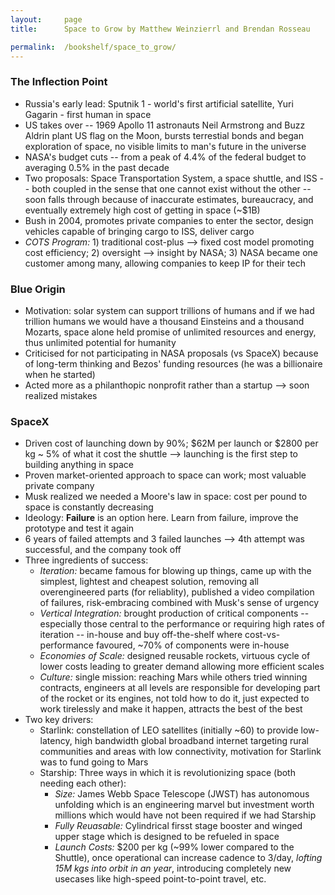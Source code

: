 ```yaml
---
layout:     page
title:      Space to Grow by Matthew Weinzierrl and Brendan Rosseau

permalink:  /bookshelf/space_to_grow/
---
```


<style type="text/css">
    strong {
        color: #3498db;
        font-weight: 400;
    }
    blockquote {
        padding: 0px 23px;
    }
</style>

### The Inflection Point

- Russia's early lead: Sputnik 1 - world's first artificial satellite, Yuri Gagarin - first human in space
- US takes over -- 1969 Apollo 11 astronauts Neil Armstrong and Buzz Aldrin plant US flag on the Moon, bursts terrestial bonds and began exploration of space, no visible limits to man's future in the universe
- NASA's budget cuts -- from a peak of 4.4% of the federal budget to averaging 0.5% in the past decade
- Two proposals: Space Transportation System, a space shuttle, and ISS -- both coupled in the sense that one cannot exist without the other -- soon falls through because of inaccurate estimates, bureaucracy, and eventually extremely high cost of getting in space (~$1B)
- Bush in 2004, promotes private companies to enter the sector, design vehicles capable of bringing cargo to ISS, deliver cargo
- <i>COTS Program:</i> 1) traditional cost-plus --> fixed cost model promoting cost efficiency; 2) oversight --> insight by NASA; 3) NASA became one customer among many, allowing companies to keep IP for their tech

### Blue Origin

- Motivation: solar system can support trillions of humans and if we had trillion humans we would have a thousand Einsteins and a thousand Mozarts, space alone held promise of unlimited resources and energy, thus unlimited potential for humanity
- Criticised for not participating in NASA proposals (vs SpaceX) because of long-term thinking and Bezos' funding resources (he was a billionaire when he started)
- Acted more as a philanthopic nonprofit rather than a startup --> soon realized mistakes 

### SpaceX

- Driven cost of launching down by 90%; $62M per launch or $2800 per kg ~ 5% of what it cost the shuttle --> launching is the first step to building anything in space
- Proven market-oriented approach to space can work; most valuable private company
- Musk realized we needed a Moore's law in space: cost per pound to space is constantly decreasing
- Ideology: <b>Failure</b> is an option here. Learn from failure, improve the prototype and test it again
- 6 years of failed attempts and 3 failed launches --> 4th attempt was successful, and the company took off
- Three ingredients of success:
    - <i>Iteration:</i> became famous for blowing up things, came up with the simplest, lightest and cheapest solution, removing all overengineered parts (for reliablity), published a video compilation of failures, risk-embracing combined with Musk's sense of urgency
    - <i>Vertical Integration:</i> brought production of critical components -- especially those central to the performance or requiring high rates of iteration -- in-house and buy off-the-shelf where cost-vs-performance favoured, ~70% of components were in-house
    - <i>Economies of Scale:</i> designed reusable rockets, virtuous cycle of lower costs leading to greater demand allowing more efficient scales
    - <i>Culture:</i> single mission: reaching Mars while others tried winning contracts, engineers at all levels are responsible for developing part of the rocket or its engines, not told how to do it, just expected to work tirelessly and make it happen, attracts the best of the best
- Two key drivers:
    - Starlink: constellation of LEO satellites (initially ~60) to provide low-latency, high bandwidth global broadband internet targeting rural communities and areas with low connectivity, motivation for Starlink was to fund going to Mars
    - Starship: Three ways in which it is revolutionizing space (both needing each other):
        - <i>Size:</i> James Webb Space Telescope (JWST) has autonomous unfolding which is an engineering marvel but investment worth millions which would have not been required if we had Starship
        - <i>Fully Reuasable:</i> Cylindrical firsst stage booster and winged upper stage which is designed to be refueled in space
        - <i>Launch Costs:</i> $200 per kg (~99% lower compared to the Shuttle), once operational can increase cadence to 3/day, <i>lofting 15M kgs into orbit in an year</i>, introducing completely new usecases like high-speed point-to-point travel, etc.       
 
<br>
